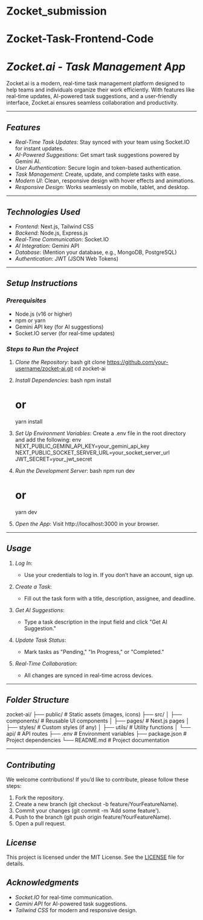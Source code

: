 # Zocket_submission
# Zocket-Task-Frontend-Code


# *Zocket.ai - Task Management App*

Zocket.ai is a modern, real-time task management platform designed to help teams and individuals organize their work efficiently. With features like real-time updates, AI-powered task suggestions, and a user-friendly interface, Zocket.ai ensures seamless collaboration and productivity.

---

## *Features*

- *Real-Time Task Updates*: Stay synced with your team using Socket.IO for instant updates.
- *AI-Powered Suggestions*: Get smart task suggestions powered by Gemini AI.
- *User Authentication*: Secure login and token-based authentication.
- *Task Management*: Create, update, and complete tasks with ease.
- *Modern UI*: Clean, responsive design with hover effects and animations.
- *Responsive Design*: Works seamlessly on mobile, tablet, and desktop.

---

## *Technologies Used*

- *Frontend*: Next.js, Tailwind CSS
- *Backend*: Node.js, Express.js
- *Real-Time Communication*: Socket.IO
- *AI Integration*: Gemini API
- *Database*: (Mention your database, e.g., MongoDB, PostgreSQL)
- *Authentication*: JWT (JSON Web Tokens)

---

## *Setup Instructions*

### *Prerequisites*
- Node.js (v16 or higher)
- npm or yarn
- Gemini API key (for AI suggestions)
- Socket.IO server (for real-time updates)

### *Steps to Run the Project*

1. *Clone the Repository*:
   bash
   git clone https://github.com/your-username/zocket-ai.git
   cd zocket-ai
   

2. *Install Dependencies*:
   bash
   npm install
   # or
   yarn install
   

3. *Set Up Environment Variables*:
   Create a .env file in the root directory and add the following:
   env
   NEXT_PUBLIC_GEMINI_API_KEY=your_gemini_api_key
   NEXT_PUBLIC_SOCKET_SERVER_URL=your_socket_server_url
   JWT_SECRET=your_jwt_secret
   

4. *Run the Development Server*:
   bash
   npm run dev
   # or
   yarn dev
   

5. *Open the App*:
   Visit http://localhost:3000 in your browser.

---

## *Usage*

1. *Log In*:
   - Use your credentials to log in. If you don’t have an account, sign up.

2. *Create a Task*:
   - Fill out the task form with a title, description, assignee, and deadline.

3. *Get AI Suggestions*:
   - Type a task description in the input field and click "Get AI Suggestion."

4. *Update Task Status*:
   - Mark tasks as "Pending," "In Progress," or "Completed."

5. *Real-Time Collaboration*:
   - All changes are synced in real-time across devices.

---

## *Folder Structure*


zocket-ai/
├── public/              # Static assets (images, icons)
├── src/
│   ├── components/      # Reusable UI components
│   ├── pages/           # Next.js pages
│   ├── styles/          # Custom styles (if any)
│   ├── utils/           # Utility functions
│   └── api/             # API routes
├── .env                 # Environment variables
├── package.json         # Project dependencies
└── README.md            # Project documentation


---

## *Contributing*

We welcome contributions! If you’d like to contribute, please follow these steps:

1. Fork the repository.
2. Create a new branch (git checkout -b feature/YourFeatureName).
3. Commit your changes (git commit -m 'Add some feature').
4. Push to the branch (git push origin feature/YourFeatureName).
5. Open a pull request.

## *License*

This project is licensed under the MIT License. See the [LICENSE](LICENSE) file for details.


## *Acknowledgments*

- *Socket.IO* for real-time communication.
- *Gemini API* for AI-powered task suggestions.
- *Tailwind CSS* for modern and responsive design.
